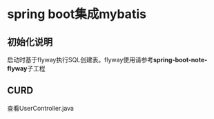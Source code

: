 # spring boot集成mybatis

## 初始化说明
启动时基于flyway执行SQL创建表。flyway使用请参考**spring-boot-note-flyway**子工程

## CURD
查看UserController.java
